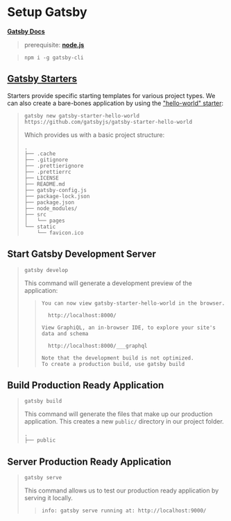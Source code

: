 

# Setup Gatsby

[**Gatsby Docs**](https://www.gatsbyjs.org/docs/)

> prerequisite: [**node.js**](https://www.nodejs.org/)

> ```shell
> npm i -g gatsby-cli
> ```



## [Gatsby Starters](https://www.gatsbyjs.org/starters/?v=2)

Starters provide specific starting templates for various project types. We can also create a bare-bones application by using the ["hello-world" starter](https://www.gatsbyjs.org/starters/gatsbyjs/gatsby-starter-hello-world):

> 
>
> ```shell
> gatsby new gatsby-starter-hello-world https://github.com/gatsbyjs/gatsby-starter-hello-world
> ```
>
> Which provides us with a basic project structure:
>
> ```text
> .
> ├── .cache
> ├── .gitignore
> ├── .prettierignore
> ├── .prettierrc
> ├── LICENSE
> ├── README.md
> ├── gatsby-config.js
> ├── package-lock.json
> ├── package.json
> ├── node_modules/
> ├── src
> │   └── pages
> └── static
>     └── favicon.ico
> 
> ```



## Start Gatsby Development Server

> ```shell
> gatsby develop
> ```
>
> This command will generate a development preview of the application:
>
> > ```text
> > You can now view gatsby-starter-hello-world in the browser.
> > ⠀
> >   http://localhost:8000/
> > ⠀
> > View GraphiQL, an in-browser IDE, to explore your site's data and schema
> > ⠀
> >   http://localhost:8000/___graphql
> > ⠀
> > Note that the development build is not optimized.
> > To create a production build, use gatsby build
> > ```
>
> 



## Build Production Ready Application

> ```shell
> gatsby build
> ```
>
> This command will generate the files that make up our production application. This creates a new `public/` directory in our project folder.
>
> ```text
> .
> ├── public
> ```
>
> 



## Server Production Ready Application

> ```shell
> gatsby serve
> ```
>
> This command allows us to test our production ready application by serving it locally. 
>
> > ```shell
> > info: gatsby serve running at: http://localhost:9000/
> > ```
>
> 







